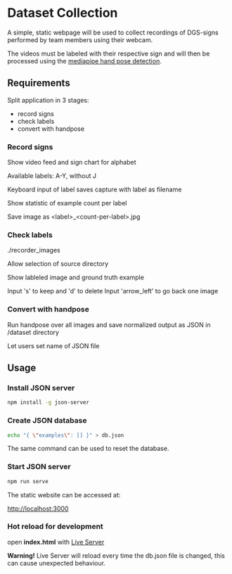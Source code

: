 # Dataset Collection

A simple, static webpage will be used to collect recordings of DGS-signs performed by team members using their webcam.

The videos must be labeled with their respective sign and will then be processed using the [mediapipe hand pose detection](https://google.github.io/mediapipe/solutions/hands.html).

## Requirements

Split application in 3 stages:

- record signs
- check labels
- convert with handpose

### Record signs

Show video feed and sign chart for alphabet

Available labels: A-Y, without J

Keyboard input of label saves capture with label as filename

Show statistic of example count per label

Save image as \<label>_\<count-per-label>.jpg

### Check labels

./recorder_images

Allow selection of source directory

Show lableled image and ground truth example

Input 's' to keep and 'd' to delete
Input 'arrow_left' to go back one image

### Convert with handpose

Run handpose over all images and save normalized output as JSON in /dataset directory

Let users set name of JSON file

## Usage

### Install JSON server

```bash
npm install -g json-server
```

### Create JSON database

```bash
echo "{ \"examples\": [] }" > db.json
```

The same command can be used to reset the database.

### Start JSON server

```bash
npm run serve
```

The static website can be accessed at:

<http://localhost:3000>

### Hot reload for development

open **index.html** with [Live Server](https://marketplace.visualstudio.com/items?itemName=ritwickdey.LiveServer)

**Warning!** Live Server will reload every time the db.json file is changed, this can cause unexpected behaviour.
